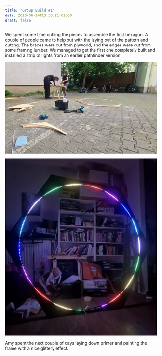 ```yaml
---
title: "Group Build #1"
date: 2023-06-24T13:36:21+02:00
draft: false
---
```


We spent some time cutting the pieces to assemble the first hexagon. A couple of people came to help out with the laying out of the pattern and cutting. The braces were cut from plywood, and the edges were cut from some framing lumber. We managed to get the first one completely built and installed a strip of lights from an earlier pathfinder version.

![laying out the wood for the first hexagon](../../static/images/build-1.jpeg)

![the first hexagon with temporary LEDs installed](../../static/images/temporary_lights.jpeg)

Amy spent the next couple of days laying down primer and painting the frame with a nice glittery effect.
